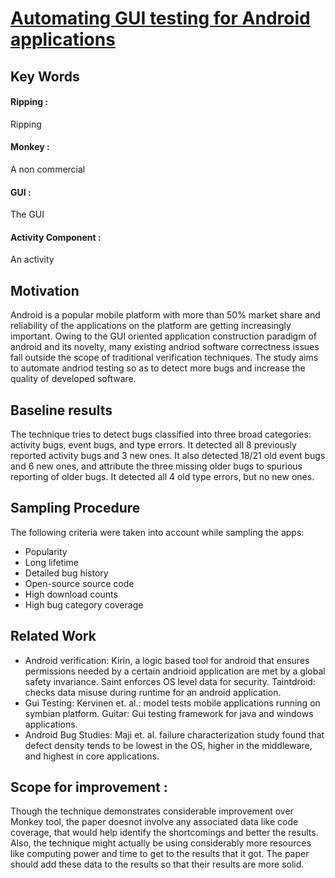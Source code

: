 # [Automating GUI testing for Android applications](http://www.cs.ucr.edu/~neamtiu/pubs/ast11hu.pdf)

## Key Words

#### Ripping :
Ripping 
#### Monkey :
A non commercial 
#### GUI : 
The GUI 

#### Activity Component : 
An activity
 
## Motivation
Android is a popular mobile platform with more than 50% market share and reliability of the applications on the platform are getting increasingly important. Owing to the GUI oriented application construction paradigm of android and its novelty, many existing andriod software correctness issues fall outside the scope of traditional verification techniques. The study aims to automate andriod testing so as to detect more bugs and increase the quality of developed software.

## Baseline results
The technique tries to detect bugs classified into three broad categories: activity bugs, event bugs, and type errors. It detected all 8 previously reported activity bugs and 3 new ones. It also detected 18/21 old event bugs and 6 new ones, and attribute the three missing older bugs to spurious reporting of older bugs. It detected all 4 old type errors, but no new ones.

## Sampling Procedure 
The following criteria were taken into account while sampling the apps:
  * Popularity
  * Long lifetime
  * Detailed bug history
  * Open-source source code
  * High download counts
  * High bug category coverage

## Related Work
  * Android verification: Kirin, a logic based tool for android that ensures permissions needed by a certain andrioid application are met by a global safety invariance. Saint enforces OS level data for security. Taintdroid: checks data misuse during runtime for an android application.
  * Gui Testing: Kervinen et. al.: model tests mobile applications running on symbian platform. Guitar: Gui testing framework for java and windows applications.
  * Android Bug Studies: Maji et. al. failure characterization study found that defect density tends to be lowest in the OS, higher in the middleware, and highest in core applications.


## Scope for improvement :
Though the technique demonstrates considerable improvement over Monkey tool, the paper doesnot involve any associated data like code coverage, that would help identify the shortcomings and better the results. Also, the technique might actually be using considerably more resources like computing power and time to get to the results that it got. The paper should add these data to the results so that their results are more solid.
